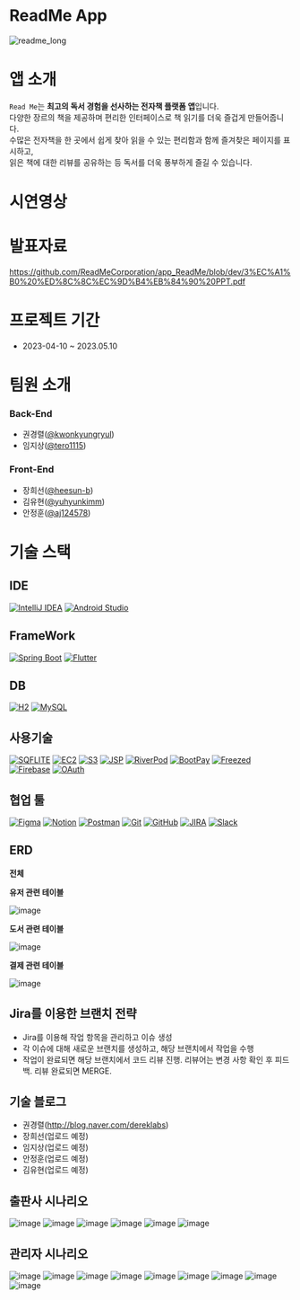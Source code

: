 # ReadMe App

![readme_long](https://github.com/ReadMeCorporation/app_ReadMe/assets/68271830/cb87d3f4-2a02-47d1-8894-371e7954dd02)


# 앱 소개
`Read Me`는 **최고의 독서 경험을 선사하는 전자책 플랫폼 앱**입니다.</br>
다양한 장르의 책을 제공하며 편리한 인터페이스로 책 읽기를 더욱 즐겁게 만들어줍니다.</br>
수많은 전자책을 한 곳에서 쉽게 찾아 읽을 수 있는 편리함과 함께 즐겨찾은 페이지를 표시하고,</br> 읽은 책에 대한 리뷰를 공유하는 등 독서를 더욱 풍부하게 즐길 수 있습니다. </br>

# 시연영상

# 발표자료
https://github.com/ReadMeCorporation/app_ReadMe/blob/dev/3%EC%A1%B0%20%ED%8C%8C%EC%9D%B4%EB%84%90%20PPT.pdf

# 프로젝트 기간
- 2023-04-10 ~ 2023.05.10

# 팀원 소개
### Back-End
- 권경렬([@kwonkyungryul](https://github.com/kwonkyungryul))
- 임지상([@tero1115](https://github.com/tero1115))
### Front-End
- 장희선([@heesun-b](https://github.com/heesun-b))
- 김유현([@yuhyunkimm](https://github.com/yuhyunkimm))
- 안정훈([@aj124578](https://github.com/aj124578))

# 기술 스택
## IDE
[![IntelliJ IDEA](https://img.shields.io/badge/-IntelliJ%20IDEA-blue?logo=intellij-idea&logoColor=white)](https://www.jetbrains.com/idea/)
[![Android Studio](https://img.shields.io/badge/-Android%20Studio-green?logo=android-studio&logoColor=white)](https://developer.android.com/studio)

## FrameWork
[![Spring Boot](https://img.shields.io/badge/-Spring%20Boot-brightgreen?logo=spring&logoColor=white)](https://spring.io/projects/spring-boot)
[![Flutter](https://img.shields.io/badge/-Flutter-blue?logo=flutter&logoColor=white)](https://flutter.dev)


## DB
[![H2](https://img.shields.io/badge/-H2-orange?logo=h2&logoColor=white)](http://www.h2database.com)
[![MySQL](https://img.shields.io/badge/-MySQL-blue?logo=mysql&logoColor=white)](https://www.mysql.com)

## 사용기술
[![SQFLITE](https://img.shields.io/badge/-SQFLITE-blue?logo=flutter&logoColor=white)](https://pub.dev/packages/sqflite)
[![EC2](https://img.shields.io/badge/-EC2-orange?logo=amazon-aws&logoColor=white)](https://aws.amazon.com/ec2/)
[![S3](https://img.shields.io/badge/-S3-yellow?logo=amazon-s3&logoColor=white)](https://aws.amazon.com/s3/)
[![JSP](https://img.shields.io/badge/-JSP-orange?logo=java&logoColor=white)](https://www.oracle.com/java/technologies/javaserverpages.html)
[![RiverPod](https://img.shields.io/badge/-RiverPod-blue?logo=flutter&logoColor=white)](https://pub.dev/packages/riverpod)
[![BootPay](https://img.shields.io/badge/-BootPay-yellow?logo=bootpay&logoColor=white)](https://www.bootpay.co.kr/)
[![Freezed](https://img.shields.io/badge/-Freezed-brightgreen?logo=dart&logoColor=white)](https://pub.dev/packages/freezed)
[![Firebase](https://img.shields.io/badge/-Firebase-yellow?logo=firebase&logoColor=white)](https://firebase.google.com/)
[![OAuth](https://img.shields.io/badge/-OAuth-blue?logo=oauth&logoColor=white)](https://oauth.net/)

## 협업 툴
[![Figma](https://img.shields.io/badge/-Figma-purple?logo=figma&logoColor=white)](https://www.figma.com)
[![Notion](https://img.shields.io/badge/-Notion-black?logo=notion&logoColor=white)](https://www.notion.so)
[![Postman](https://img.shields.io/badge/-Postman-orange?logo=postman&logoColor=white)](https://www.postman.com)
[![Git](https://img.shields.io/badge/-Git-red?logo=git&logoColor=white)](https://git-scm.com)
[![GitHub](https://img.shields.io/badge/-GitHub-black?logo=github&logoColor=white)](https://github.com)
[![JIRA](https://img.shields.io/badge/-JIRA-blue?logo=jira&logoColor=white)](https://www.atlassian.com/software/jira)
[![Slack](https://img.shields.io/badge/-Slack-purple?logo=slack&logoColor=white)](https://slack.com)

## ERD
**전체**

**유저 관련 테이블**

![image](https://github.com/ReadMeCorporation/app_ReadMe/assets/68271830/4c0e2dfb-544f-46ba-ae22-e4062f5ae7e6)

**도서 관련 테이블**

![image](https://github.com/ReadMeCorporation/app_ReadMe/assets/68271830/d9808944-db68-4366-ad55-a3270f079046)

**결제 관련 테이블**

![image](https://github.com/ReadMeCorporation/app_ReadMe/assets/68271830/1f479158-2d32-4c9c-9ad7-ee0610c08159)

## Jira를 이용한 브랜치 전략
- Jira를 이용해 작업 항목을 관리하고 이슈 생성
- 각 이슈에 대해 새로운 브랜치를 생성하고, 해당 브랜치에서 작업을 수행
- 작업이 완료되면 해당 브랜치에서 코드 리뷰 진행. 리뷰어는 변경 사항 확인 후 피드백. 리뷰 완료되면 MERGE.

## 기술 블로그
- 권경렬(http://blog.naver.com/dereklabs)
- 장희선(업로드 예정)
- 임지상(업로드 예정)
- 안정훈(업로드 예정)
- 김유현(업로드 예정)

## 출판사 시나리오
![image](https://github.com/ReadMeCorporation/app_ReadMe/assets/68271830/e5338785-078f-4ad2-aedd-4649691b7cf4)
![image](https://github.com/ReadMeCorporation/app_ReadMe/assets/68271830/d969bab5-c09d-451b-98f5-4153a983f006)
![image](https://github.com/ReadMeCorporation/app_ReadMe/assets/68271830/772eb343-9992-4754-99c0-9dfe393561d5)
![image](https://github.com/ReadMeCorporation/admin_server_ReadMe/assets/68271830/ba0ec91f-243d-416d-b866-78505c28f516)
![image](https://github.com/ReadMeCorporation/admin_server_ReadMe/assets/68271830/56099ebe-aa1a-4aa2-8963-ab3178b778a2)
![image](https://github.com/ReadMeCorporation/admin_server_ReadMe/assets/68271830/47b293b8-1636-494b-8abf-90adb3c10dd3)

## 관리자 시나리오
![image](https://github.com/ReadMeCorporation/admin_server_ReadMe/assets/68271830/67875990-afd2-4ec5-892b-2ef4c2f0bb52)
![image](https://github.com/ReadMeCorporation/admin_server_ReadMe/assets/68271830/3f6ab645-8e19-4b1f-81dc-296f1d74344b)
![image](https://github.com/ReadMeCorporation/admin_server_ReadMe/assets/68271830/e152eb15-76d8-481c-9b3d-24fb7038a362)
![image](https://github.com/ReadMeCorporation/admin_server_ReadMe/assets/68271830/7fe51f86-bde6-42c2-9168-53b48e6b3542)
![image](https://github.com/ReadMeCorporation/admin_server_ReadMe/assets/68271830/20533e8e-838d-4940-8a9e-3c23e5ea94c4)
![image](https://github.com/ReadMeCorporation/admin_server_ReadMe/assets/68271830/2c80f904-4ea0-4f6a-a591-52eb99c603c2)
![image](https://github.com/ReadMeCorporation/admin_server_ReadMe/assets/68271830/b50c482e-dc23-4c56-b48d-89863bbb954b)
![image](https://github.com/ReadMeCorporation/admin_server_ReadMe/assets/68271830/62d651e3-e5a8-4d68-a666-f04dfc9fd579)
![image](https://github.com/ReadMeCorporation/admin_server_ReadMe/assets/68271830/45166892-1c48-4bfe-9750-7a7ff20f2a5a)






